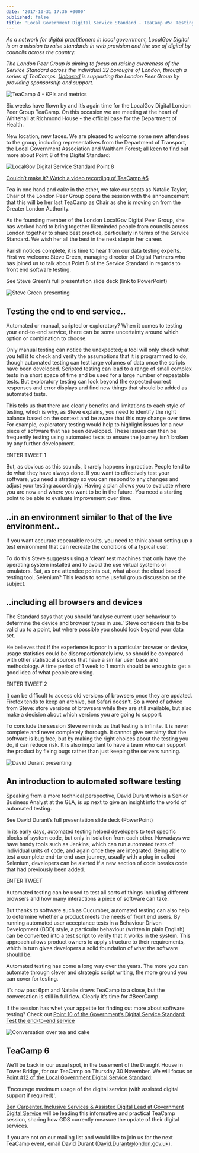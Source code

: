 ```yaml
---
date: '2017-10-31 17:36 +0000'
published: false
title: 'Local Government Digital Service Standard - TeaCamp #5: Testing '
---
```


<i>As a network for digital practitioners in local government, LocalGov Digital is on a mission to raise standards in web provision and the use of digital by councils across the country.<br/>

The London Peer Group is aiming to focus on raising awareness of the Service Standard across the individual 32 boroughs of London, through a series of TeaCamps. [Unboxed](https://unboxed.co/) is supporting the London Peer Group by providing sponsorship and support.</i><br/>

![TeaCamp 4 - KPIs and metrics](https://s3-eu-west-1.amazonaws.com/unboxed-web-image-uploader/2be97330956688953089486fa0ebf6b3.png)

Six weeks have flown by and it’s again time for the LocalGov Digital London Peer Group TeaCamp. On this occasion we are meeting at the heart of Whitehall at Richmond House - the official base for the Department of Health.

New location, new faces. We are pleased to welcome some new attendees to the group, including representatives from the Department of Transport, the Local Government Association and Waltham Forest; all keen to find out more about Point 8 of the Digital Standard:

![LocalGov Digital Service Standard Point 8](https://s3-eu-west-1.amazonaws.com/unboxed-web-image-uploader/31f0d91b7e0d879d4bc65936d148cb2a.png)

[Couldn’t make it? Watch a video recording of TeaCamp #5](https://www.youtube.com/watch?v=marezpAuGGo)

Tea in one hand and cake in the other, we take our seats as Natalie Taylor, Chair of the London Peer Group opens the session with the announcement that this will be her last TeaCamp as Chair as she is moving on from the Greater London Authority.  

As the founding member of the London LocalGov Digital Peer Group, she has worked hard to bring together likeminded people from councils across London together to share best practice, particularly in terms of the Service Standard. We wish her all the best in the next step in her career.

Parish notices complete, it is time to hear from our data testing experts. First we welcome Steve Green, managing director of Digital Partners who has joined us to talk about Point 8 of the Service Standard in regards to front end software testing.

See Steve Green’s full presentation slide deck (link to PowerPoint)

![Steve Green presenting](https://s3-eu-west-1.amazonaws.com/unboxed-web-image-uploader/356111439289e6dc3528820790cab0e2.jpg)

## Testing the end to end service..

Automated or manual, scripted or exploratory? When it comes to testing your end-to-end service, there can be some uncertainty around which option or combination to choose.

Only manual testing can notice the unexpected; a tool will only check what you tell it to check and verify the assumptions that it is programmed to do, though automated testing can test large volumes of data once the scripts have been developed. Scripted testing can lead to a range of small complex tests in a short space of time and be used for a large number of repeatable tests. But exploratory testing can look beyond the expected correct responses and error displays and find new things that should be added as automated tests.

This tells us that there are clearly benefits and limitations to each style of testing, which is why, as Steve explains, you need to identify the right balance based on the context and be aware that this may change over time. For example, exploratory testing would help to highlight issues for a new piece of software that has been developed. These issues can then be frequently testing using automated tests to ensure the journey isn’t broken by any further development.

ENTER TWEET 1

But, as obvious as this sounds, it rarely happens in practice. People tend to do what they have always done. If you want to effectively test your software, you need a strategy so you can respond to any changes and adjust your testing accordingly. Having a plan allows you to evaluate where you are now and where you want to be in the future. You need a starting point to be able to evaluate improvement over time.

## ..in an environment similar to that of the live environment..

If you want accurate repeatable results, you need to think about setting up a test environment that can recreate the conditions of a typical user.

To do this Steve suggests using a ‘clean’ test machines that only have the operating system installed and to avoid the use virtual systems or emulators. But, as one attendee points out, what about the cloud based testing tool, Selenium? This leads to some useful group discussion on the subject.

## ..including all browsers and devices

The Standard says that you should ‘analyse current user behaviour to determine the device and browser types in use.’ Steve considers this to be valid up to a point, but where possible you should look beyond your data set.

He believes that if the experience is poor in a particular browser or device, usage statistics could be disproportionately low, so should be compared with other statistical sources that have a similar user base and methodology. A time period of 1 week to 1 month should be enough to get a good idea of what people are using.

ENTER TWEET 2

It can be difficult to access old versions of browsers once they are updated. Firefox tends to keep an archive, but Safari doesn’t. So a word of advice from Steve: store versions of browsers while they are still available, but also make a decision about which versions you are going to support.

To conclude the session Steve reminds us that testing is infinite. It is never complete and never completely thorough. It cannot give certainty that the software is bug free, but by making the right choices about the testing you do, it can reduce risk. It is also important to have a team who can support the product by fixing bugs rather than just keeping the servers running.

![David Durant presenting](https://s3-eu-west-1.amazonaws.com/unboxed-web-image-uploader/a943b499349629f2010e9b47ef7162b0.jpg)

## An introduction to automated software testing

Speaking from a more technical perspective, David Durant who is a Senior Business Analyst at the GLA, is up next to give an insight into the world of automated testing.

See David Durant’s full presentation slide deck (PowerPoint)

In its early days, automated testing helped developers to test specific blocks of system code, but only in isolation from each other. Nowadays we have handy tools such as Jenkins, which can run automated tests of individual units of code, and again once they are integrated. Being able to test a complete end-to-end user journey, usually with a plug in called Selenium, developers can be alerted if a new section of code breaks code that had previously been added.

ENTER TWEET

Automated testing can be used to test all sorts of things including different browsers and how many interactions a piece of software can take.


But thanks to software such as Cucumber, automated testing can also help to determine whether a product meets the needs of front end users. By running automated user acceptance tests in a Behaviour Driven Development (BDD) style, a particular behaviour (written in plain English) can be converted into a test script to verify that it works in the system. This approach allows product owners to apply structure to their requirements, which in turn gives developers a solid foundation of what the software should be.

Automated testing has come a long way over the years. The more you can automate through clever and strategic script writing, the more ground you can cover for testing.

It’s now past 6pm and Natalie draws TeaCamp to a close, but the conversation is still in full flow. Clearly it’s time for #BeerCamp.

If the session has whet your appetite for finding out more about software testing? Check out [Point 10 of the Government’s Digital Service Standard: Test the end-to-end service](https://www.gov.uk/service-manual/service-standard/test-the-end-to-end-service)

![Conversation over tea and cake](https://s3-eu-west-1.amazonaws.com/unboxed-web-image-uploader/4822a9c927e36cbbc89c52daa71ca268.jpg)

## TeaCamp 6

We’ll be back in our usual spot, in the basement of the Draught House in Tower Bridge, for our TeaCamp on Thursday 30 November. We will focus on [Point #12 of the Local Government Digital Service Standard](http://localgovdigital.info/localgov-digital-makers/outputs/local-government-digital-service-standard/standard/12/):

'Encourage maximum usage of the digital service (with assisted digital support if required)'.

[Ben Carpenter, Inclusive Services & Assisted Digital Lead at Government Digital Service](https://www.linkedin.com/in/bencarpenter1975/) will be leading this informative and practical TeaCamp session, sharing how GDS currently measure the update of their digital services.

If you are not on our mailing list and would like to join us for the next TeaCamp event, email David Durant ([David.Durant@london.gov.uk](mailto:David.Durant@london.gov.uk)).